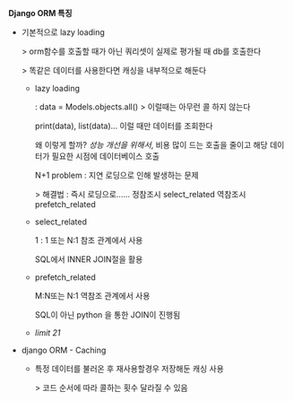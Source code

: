 **Django ORM 특징**

- 기본적으로 lazy loading
  
  \> orm함수를 호출할 때가 아닌 쿼리셋이 실제로 평가될 때 db를 호출한다
  
  \> 똑같은 데이터를 사용한다면 캐싱을 내부적으로 해둔다
  
  - lazy loading
    
    : data = Models.objects.all() > 이럴때는 아무런 콜 하지 않는다
    
    print(data), list(data)... 이럴 때만 데이터를 조회한다
    
    왜 이렇게 할까? *성능 개선을 위해서*,  비용 많이 드는 호출을 줄이고 해당 데이터가 필요한 시점에 데이터베이스 호출
    
    N+1 problem : 지연 로딩으로 인해 발생하는 문제
    
    \> 해결법 : 즉시 로딩으로...... 정참조시 select_related 역참조시 prefetch_related
  
  - select_related
    
    1 : 1 또는 N:1 참조 관계에서 사용
    
    SQL에서 INNER JOIN절을 활용
  
  - prefetch_related
    
    M:N또는 N:1 역참조 관계에서 사용
    
    SQL이 아닌 python 을 통한 JOIN이 진행됨
  
  - *limit 21* 



- django ORM - Caching
  
  - 특정 데이터를 불러온 후 재사용할경우 저장해둔 캐싱 사용
    
    \> 코드 순서에 따라 콜하는 횟수 달라질 수 있음

